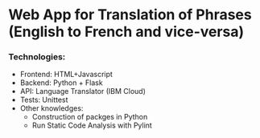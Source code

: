 # Web App for Translation of Phrases (English to French and vice-versa)

### Technologies:
  - Frontend: HTML+Javascript
  - Backend: Python + Flask 
  - API: Language Translator (IBM Cloud)
  - Tests: Unittest
  - Other knowledges: 
    - Construction of packges in Python
    - Run Static Code Analysis with Pylint
